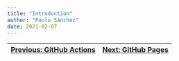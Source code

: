 ```yaml
---
title: "Introduction"
author: "Paulo Sánchez"
date: 2021-02-07
---
```


[Previous: GitHub Actions](https://erlete.github.io/github-customization-guide/guides/actions-guide.html) | [Next: GitHub Pages](https://erlete.github.io/github-customization-guide/guides/pages-guide.html)
------------- | ---------------
